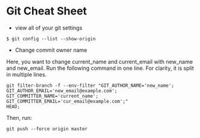# Git Cheat Sheet

- view all of your git settings 
```Git
$ git config --list --show-origin
```

- Change commit owner name

Here, you want to change current_name and current_email with new_name and new_email. Run the following command in one line. 
For clarity, it is split in multiple lines.

```Git
git filter-branch -f --env-filter "GIT_AUTHOR_NAME='new_name';
GIT_AUTHOR_EMAIL='new_email@example.com'; 
GIT_COMMITTER_NAME='current_name'; 
GIT_COMMITTER_EMAIL='cur_email@example.com';" 
HEAD;
```

Then, run:

```git
git push --force origin master
```


